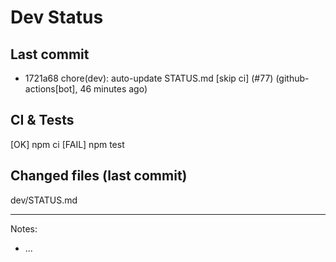 # Dev Status

## Last commit
- 1721a68 chore(dev): auto-update STATUS.md [skip ci] (#77) (github-actions[bot], 46 minutes ago)
## CI & Tests
[OK] npm ci
[FAIL] npm test

## Changed files (last commit)
dev/STATUS.md

---
Notes:
- ...
